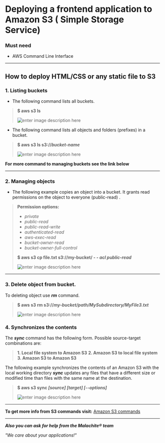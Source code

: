 ﻿# Deploying a frontend application to Amazon S3 ( Simple Storage Service)


### Must need


 - AWS Command Line Interface

----------
## How to deploy HTML/CSS or any static file to S3

### 1. Listing buckets

 - The following command lists all buckets.

	

> **$ aws s3 ls**
> 
> ![enter image description here](https://lh3.googleusercontent.com/a-8AQDhkCpoKtIdTN_KyQt4hU3wm6pq3MnjcgQFhnnDhmsgVmDlHOv8XOAYXvmHXzhqrjPaZzMEy=s0)


 - The following command lists all objects and folders (prefixes) in a
   bucket.
   
   

> **$ aws s3 ls s3://*bucket-name*** 
> 
> ![enter image description here](https://lh3.googleusercontent.com/-JL6THVLibFs/WiEiJIgv8II/AAAAAAAAAbA/Ll0Km6UVZ9Y0kghjxCgyldpLBA6LYQW5ACLcBGAs/s0/listing_buckets2.PNG)

**For more command to managing buckets see the link below**


----------


### 2. Managing objects


 - The following example copies an object into a bucket. It grants read
   permissions on the object to everyone (public-read) .
  

> **Permission options:** 
>  - *private*
>  - *public-read*
>  - *public-read-write*
>  - *authenticated-read*
>  - *aws-exec-read*
>  - *bucket-owner-read*
>  - *bucket-owner-full-control*
> 
> **$ aws s3 cp file.txt s3://my-bucket/  *- - acl public-read*** 
> 
> ![enter image description here](https://lh3.googleusercontent.com/-n2Gar9nHT3Q/WiEvoL24uyI/AAAAAAAAAcE/7sqUzYc69o0xR4Kq9Ee7JF11jsLeDkLSwCLcBGAs/s0/upload_file.PNG) 

 


----------


### 3. Delete object from bucket.

To deleting object use ***rm*** command.

> **$ aws s3 rm s3://*my-bucket/path/MySubdirectory/MyFile3.txt*** 
> 
> ![enter image description here](https://lh3.googleusercontent.com/-Rgu2rbYKZz4/WiEwZK_o0CI/AAAAAAAAAcQ/QRcVbJgDeL8t_6gwV9IuGLw7j-WiCQwfwCLcBGAs/s0/delete_from+bucket.PNG) 

 

### 4. Synchronizes the contents

 
The ***sync*** command has the following form. Possible source-target combinations are:

		

>  **1. Local file system to Amazon S3**
>  **2. Amazon S3 to local file system**
>  **3. Amazon S3 to Amazon S3**

 
The following example synchronizes the contents of an Amazon S3  with
the local working directory ***sync*** updates any files that have a
different size or modified time than files with the same name at the
 destination.

 

> **$ aws s3 sync *[source] [target] [--options]*** 
> 
> ![enter image description here](https://lh3.googleusercontent.com/-pwFVJZFPT9c/WiFBs7r1icI/AAAAAAAAAdE/5c61QoAFiiks4UUufAsxJEeXto9nfw3kQCLcBGAs/s0/uploadwithsyncfromlocaltobucket.PNG)


----------


**To get more info from S3 commands visit:** [Amazon S3 commands](http://docs.aws.amazon.com/cli/latest/userguide/using-s3-commands.html)


----------


***Also you can ask for help from the Malachite® team***

*"We care about your applications!"*


